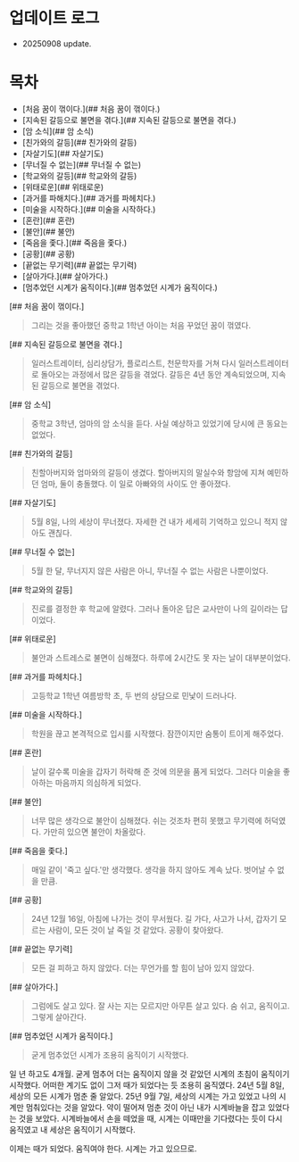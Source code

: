 # 업데이트 로그
- 20250908 update.


# 목차
- [처음 꿈이 꺾이다.](## 처음 꿈이 꺾이다.)
- [지속된 갈등으로 불면을 겪다.](## 지속된 갈등으로 불면을 겪다.)
- [암 소식](## 암 소식)
- [친가와의 갈등](## 친가와의 갈등)
- [자살기도](## 자살기도)
- [무너질 수 없는](## 무너질 수 없는)
- [학교와의 갈등](## 학교와의 갈등)
- [위태로운](## 위태로운)
- [과거를 파해치다.](## 과거를 파헤치다.)
- [미술을 시작하다.](## 미술을 시작하다.)
- [혼란](## 혼란)
- [불안](## 불안)
- [죽음을 좇다.](## 죽음을 좇다.)
- [공황](## 공황)
- [끝없는 무기력](## 끝없는 무기력)
- [살아가다.](## 살아가다.)
- [멈추었던 시계가 움직이다.](## 멈추었던 시계가 움직이다.)


[## 처음 꿈이 꺾이다.]
> 그리는 것을 좋아했던 중학교 1학년 아이는 처음 꾸었던 꿈이 꺾였다.


[## 지속된 갈등으로 불면을 겪다.]
> 일러스트레이터, 심리상담가, 플로리스트, 천문학자를 거쳐 다시 일러스트레이터로 돌아오는 과정에서 많은 갈등을 겪었다. 갈등은 4년 동안 계속되었으며, 지속된 갈등으로 불면을 겪었다.


[## 암 소식]
> 중학교 3학년, 엄마의 암 소식을 듣다. 사실 예상하고 있었기에 당시에 큰 동요는 없었다.


[## 친가와의 갈등]
> 친할아버지와 엄마와의 갈등이 생겼다. 할아버지의 말실수와 항암에 지쳐 예민하던 엄마, 둘이 충돌했다. 이 일로 아빠와의 사이도 안 좋아졌다.


[## 자살기도]
> 5월 8일, 나의 세상이 무너졌다. 자세한 건 내가 세세히 기억하고 있으니 적지 않아도 괜칞다.


[## 무너질 수 없는]
> 5월 한 달, 무너지지 않은 사람은 아니, 무너질 수 없는 사람은 나뿐이었다.


[## 학교와의 갈등]
> 진로를 결정한 후 학교에 알렸다. 그러나 돌아온 답은 교사만이 나의 길이라는 답이었다.


[## 위태로운]
> 불안과 스트레스로 불면이 심해졌다. 하루에 2시간도 못 자는 날이 대부분이었다.


[## 과거를 파헤치다.]
> 고등학교 1학년 여름방학 초, 두 번의 상담으로 민낯이 드러나다.


[## 미술을 시작하다.]
> 학원을 끊고 본격적으로 입시를 시작했다. 잠깐이지만 숨통이 트이게 해주었다.


[## 혼란]
> 날이 갈수록 미술을 갑자기 허락해 준 것에 의문을 품게 되었다. 그러다 미술을 좋아하는 마음까지 의심하게 되었다.


[## 불안]
> 너무 많은 생각으로 불안이 심해졌다. 쉬는 것조차 편히 못했고 무기력에 허덕였다. 가만히 있으면 불안이 차올랐다.


[## 죽음을 좇다.]
> 매일 같이 '죽고 싶다.'만 생각했다. 생각을 하지 않아도 계속 났다. 벗어날 수 없을 만큼.


[## 공황]
> 24년 12월 16일, 아침에 나가는 것이 무서웠다. 길 가다, 사고가 나서, 갑자기 모르는 사람이, 모든 것이 날 죽일 것 같았다. 공황이 찾아왔다.


[## 끝없는 무기력]
> 모든 걸 피하고 하지 않았다. 더는 무언가를 할 힘이 남아 있지 않았다.


[## 살아가다.]
> 그럼에도 살고 있다. 잘 사는 지는 모르지만 아무튼 살고 있다. 숨 쉬고, 움직이고. 그렇게 살아간다.


[## 멈추었던 시계가 움직이다.]
> 굳게 멈추었던 시계가 조용히 움직이기 시작했다.

일 년 하고도 4개월.
굳게 멈추어 더는 움직이지 않을 것 같았던 시계의 초침이 움직이기 시작했다.
어떠한 계기도 없이 그저 때가 되었다는 듯 조용히 움직였다.
24년 5월 8일, 세상의 모든 시계가 멈춘 줄 알았다.
25년 9월 7일, 세상의 시계는 가고 있었고 나의 시계만 멈춰있다는 것을 알았다.
약이 떨어져 멈춘 것이 아닌 내가 시계바늘을 잡고 있었다는 것을 보았다.
시계바늘에서 손을 떼었을 때, 시계는 이때만을 기다렸다는 듯이 다시 움직였고 내 세상은 움직이기 시작했다.

이제는 때가 되었다.
움직여야 한다.
시계는 가고 있으므로.
